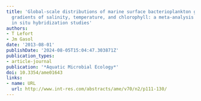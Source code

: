 ```yaml
---
title: 'Global-scale distributions of marine surface bacterioplankton groups along
  gradients of salinity, temperature, and chlorophyll: a meta-analysis of fluorescence
  in situ hybridization studies'
authors:
- T Lefort
- Jm Gasol
date: '2013-08-01'
publishDate: '2024-08-05T15:04:47.303871Z'
publication_types:
- article-journal
publication: '*Aquatic Microbial Ecology*'
doi: 10.3354/ame01643
links:
- name: URL
  url: http://www.int-res.com/abstracts/ame/v70/n2/p111-130/
---
```

